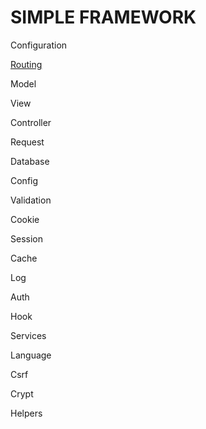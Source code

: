 # SIMPLE FRAMEWORK

Configuration

[Routing](https://github.com/emretulek/doctest/blob/master/routing.md)

Model

View

Controller

Request

Database

Config

Validation

Cookie

Session

Cache

Log

Auth

Hook

Services

Language

Csrf

Crypt

Helpers